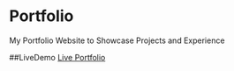 # Portfolio
My Portfolio Website to Showcase Projects and Experience

##LiveDemo
[Live Portfolio](https://selloyd-portfolio.web.app/)

